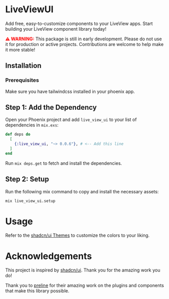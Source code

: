 # LiveViewUI

Add free, easy-to-customize components to your LiveView apps. Start building your LiveView component library today!

<p><strong style="color: red;">⚠️ WARNING:</strong> This package is still in early development. Please do not use it for production or active projects. Contributions are welcome to help make it more stable!</p>

## Installation

### Prerequisites

Make sure you have tailwindcss installed in your phoenix app.

## Step 1: Add the Dependency

Open your Phoenix project and add `live_view_ui` to your list of dependencies in `mix.exs`:

```elixir
def deps do
  [
    {:live_view_ui, "~> 0.0.6"}, # <-- Add this line
  ]
end
```

Run `mix deps.get` to fetch and install the dependencies.

## Step 2: Setup

Run the following mix command to copy and install the necessary assets:

```bash
mix live_view_ui.setup
```

# Usage

Refer to the [shadcn/ui Themes](https://ui.shadcn.com/themes) to customize the colors to your liking.

# Acknowledgements

This project is inspired by [shadcn/ui](https://ui.shadcn.com/). Thank you for the amazing work you do!

Thank you to [preline](https://preline.co/) for their amazing work on the plugins and components that make this library possible.
